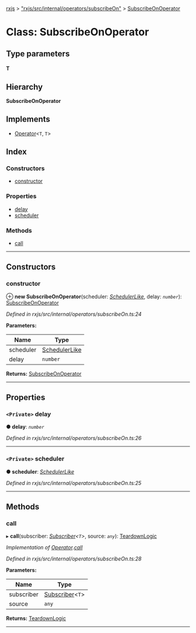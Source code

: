 [rxjs](../README.md) > ["rxjs/src/internal/operators/subscribeOn"](../modules/_rxjs_src_internal_operators_subscribeon_.md) > [SubscribeOnOperator](../classes/_rxjs_src_internal_operators_subscribeon_.subscribeonoperator.md)

# Class: SubscribeOnOperator

## Type parameters
#### T 
## Hierarchy

**SubscribeOnOperator**

## Implements

* [Operator](../interfaces/_rxjs_src_internal_operator_.operator.md)<`T`, `T`>

## Index

### Constructors

* [constructor](_rxjs_src_internal_operators_subscribeon_.subscribeonoperator.md#constructor)

### Properties

* [delay](_rxjs_src_internal_operators_subscribeon_.subscribeonoperator.md#delay)
* [scheduler](_rxjs_src_internal_operators_subscribeon_.subscribeonoperator.md#scheduler)

### Methods

* [call](_rxjs_src_internal_operators_subscribeon_.subscribeonoperator.md#call)

---

## Constructors

<a id="constructor"></a>

###  constructor

⊕ **new SubscribeOnOperator**(scheduler: *[SchedulerLike](../interfaces/_rxjs_src_internal_types_.schedulerlike.md)*, delay: *`number`*): [SubscribeOnOperator](_rxjs_src_internal_operators_subscribeon_.subscribeonoperator.md)

*Defined in rxjs/src/internal/operators/subscribeOn.ts:24*

**Parameters:**

| Name | Type |
| ------ | ------ |
| scheduler | [SchedulerLike](../interfaces/_rxjs_src_internal_types_.schedulerlike.md) |
| delay | `number` |

**Returns:** [SubscribeOnOperator](_rxjs_src_internal_operators_subscribeon_.subscribeonoperator.md)

___

## Properties

<a id="delay"></a>

### `<Private>` delay

**● delay**: *`number`*

*Defined in rxjs/src/internal/operators/subscribeOn.ts:26*

___
<a id="scheduler"></a>

### `<Private>` scheduler

**● scheduler**: *[SchedulerLike](../interfaces/_rxjs_src_internal_types_.schedulerlike.md)*

*Defined in rxjs/src/internal/operators/subscribeOn.ts:25*

___

## Methods

<a id="call"></a>

###  call

▸ **call**(subscriber: *[Subscriber](_rxjs_src_internal_subscriber_.subscriber.md)<`T`>*, source: *`any`*): [TeardownLogic](../modules/_rxjs_src_internal_types_.md#teardownlogic)

*Implementation of [Operator](../interfaces/_rxjs_src_internal_operator_.operator.md).[call](../interfaces/_rxjs_src_internal_operator_.operator.md#call)*

*Defined in rxjs/src/internal/operators/subscribeOn.ts:28*

**Parameters:**

| Name | Type |
| ------ | ------ |
| subscriber | [Subscriber](_rxjs_src_internal_subscriber_.subscriber.md)<`T`> |
| source | `any` |

**Returns:** [TeardownLogic](../modules/_rxjs_src_internal_types_.md#teardownlogic)

___

